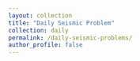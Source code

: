 ```yaml
---
layout: collection
title: "Daily Seismic Problem"
collection: daily
permalink: /daily-seismic-problems/
author_profile: false
---
```



